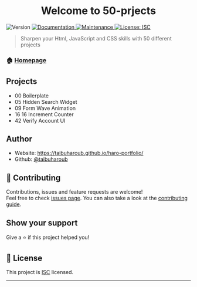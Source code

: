 <h1 align="center">Welcome to 50-prjects</h1>
<p>
  <img alt="Version" src="https://img.shields.io/badge/version-1.0.0-blue.svg?cacheSeconds=2592000" />
  <a href="https://github.com/taibuharoub/50-prjects#readme" target="_blank">
    <img alt="Documentation" src="https://img.shields.io/badge/documentation-yes-brightgreen.svg" />
  </a>
  <a href="https://github.com/taibuharoub/50-prjects/graphs/commit-activity" target="_blank">
    <img alt="Maintenance" src="https://img.shields.io/badge/Maintained%3F-yes-green.svg" />
  </a>
  <a href="https://github.com/taibuharoub/50-prjects/blob/master/LICENSE" target="_blank">
    <img alt="License: ISC" src="https://img.shields.io/github/license/taibuharoub/50-prjects" />
  </a>
</p>

> Sharpen your Html, JavaScript and CSS skills with 50 different projects

### 🏠 [Homepage](https://github.com/taibuharoub/50-prjects#readme)

## Projects
- 00 Boilerplate
- 05 Hidden Search Widget
- 09 Form Wave Animation
- 16 16 Increment Counter
- 42 Verify Account UI

## Author

* Website: https://taibuharoub.github.io/haro-portfolio/
* Github: [@taibuharoub](https://github.com/taibuharoub)

## 🤝 Contributing

Contributions, issues and feature requests are welcome!<br />Feel free to check [issues page](https://github.com/taibuharoub/50-prjects/issues). You can also take a look at the [contributing guide](https://github.com/taibuharoub/50-prjects/blob/master/CONTRIBUTING.md).

## Show your support

Give a ⭐️ if this project helped you!

## 📝 License

This project is [ISC](https://github.com/taibuharoub/50-prjects/blob/master/LICENSE) licensed.

***

